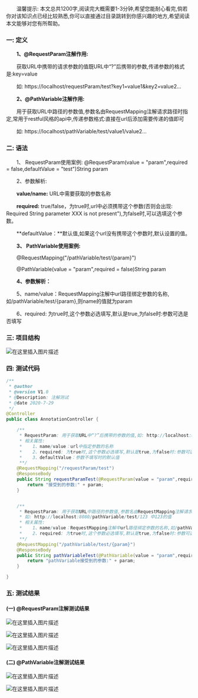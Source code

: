 
  &emsp;&emsp;<font>温馨提示:  本文总共1200字,阅读完大概需要1-3分钟,希望您能耐心看完,倘若你对该知识点已经比较熟悉,你可以直接通过目录跳转到你感兴趣的地方,希望阅读本文能够对您有所帮助。

### 一: 定义

  &emsp;&emsp;**1、@RequestParam注解作用:**

  &emsp;&emsp;获取URL中携带的请求参数的值既URL中“?”后携带的参数,传递参数的格式是:key=value

 &emsp;&emsp;如: https://localhost/requestParam/test?key1=value1&key2=value2...

 &emsp;&emsp;**2、@PathVariable注解作用:**

&emsp;&emsp;用于获取URL中路径的参数值,参数名由RequestMapping注解请求路径时指定,常用于restful风格的api中,传递参数格式:直接在url后添加需要传递的值即可

&emsp;&emsp;如: https://localhost/pathVariable/test/value1/value2...

### 二: 语法


&emsp;&emsp;1、 RequestParam使用案例: @RequestParam(value = "param",required = false,defaultValue = "test")String param

&emsp;&emsp;2、参数解析:

&emsp;&emsp;**value/name:**  URL中需要获取的参数名称

&emsp;&emsp;**required:** true/false，为true时,url中必须携带这个参数(否则会出现: Required String parameter XXX is not present"),为false时,可以选填这个参数。

&emsp;&emsp;**defaultValue：**默认值,如果这个url没有携带这个参数时,默认设置的值。



&emsp;&emsp;**3、 PathVariable使用案例:**

&emsp;&emsp;@RequestMapping("/pathVariable/test/{param}")

&emsp;&emsp;@PathVariable(value = "param",required = false)String param

&emsp;&emsp;**4、参数解析：**

&emsp;&emsp;5、name/value：RequestMapping注解中url路径绑定参数的名称,如/pathVariable/test/{param},则name的值就为param

&emsp;&emsp;6、required: 为true时,这个参数必选填写,默认是true,为false时:参数可选是否填写




### 三: 项目结构

![在这里插入图片描述](https://img-blog.csdnimg.cn/20200729211233573.png)

### 四: 测试代码


```java
/**
 * @author 
 * @version V1.0
 * @Description: 注解测试
 * @date 2020-7-29
 */
@Controller
public class AnnotationController {

    /**
     * RequestParam: 用于获取URL中“?”后携带的参数的值,如: http://localhost:8080/requestParam/test?param=xxx中param参数的值
     * 相关属性:
     *    1、name/value：url中指定参数的名称
     *    2、required: 为true时,这个参数必选填写,默认是true,为false时:参数可选是否填写
     *    3、defaultValue：参数不填写时的默认值
     **/
    @RequestMapping("/requestParam/test")
    @ResponseBody
    public String requestParamTest(@RequestParam(value = "param",required = true)String param){
        return "接受到的参数:" + param;
    }


    /**
     * RequestParam: 用于获取URL中路径的参数值,参数名由RequestMapping注解请求路径时指定,常用于restful风格的api中
     * 如: http://localhost:8080/pathVariable/test/123 中123的值
     * 相关属性:
     *    1、name/value：RequestMapping注解中url路径绑定参数的名称,如/pathVariable/test/{param},则name的值就为param
     *    2、required: 为true时,这个参数必选填写,默认是true,为false时:参数可选是否填写
     **/
    @RequestMapping("/pathVariable/test/{param}")
    @ResponseBody
    public String pathVariableTest(@PathVariable(value = "param",required = false)String param){
        return "pathVariable接受到的参数:" + param;
    }

}

```


### 五: 测试结果

#### (一) @RequestParam注解测试结果

![在这里插入图片描述](https://img-blog.csdnimg.cn/20200729211448902.png)

![在这里插入图片描述](https://img-blog.csdnimg.cn/20200729211456630.png)

![在这里插入图片描述](https://img-blog.csdnimg.cn/20200729211511676.png)



#### (二) @PathVariable注解测试结果

![在这里插入图片描述](https://img-blog.csdnimg.cn/20200729211611714.png)

![在这里插入图片描述](https://img-blog.csdnimg.cn/20200729211617422.png)

